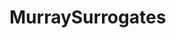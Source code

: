 # MurraySurrogates

<!-- [![Build Status](https://github.com/brendanjohnharris/MurraySurrogates.jl/actions/workflows/CI.yml/badge.svg?branch=main)](https://github.com/brendanjohnharris/MurraySurrogates.jl/actions/workflows/CI.yml?query=branch%3Amain)
[![Coverage](https://codecov.io/gh/brendanjohnharris/MurraySurrogates.jl/branch/main/graph/badge.svg)](https://codecov.io/gh/brendanjohnharris/MurraySurrogates.jl)
-->
